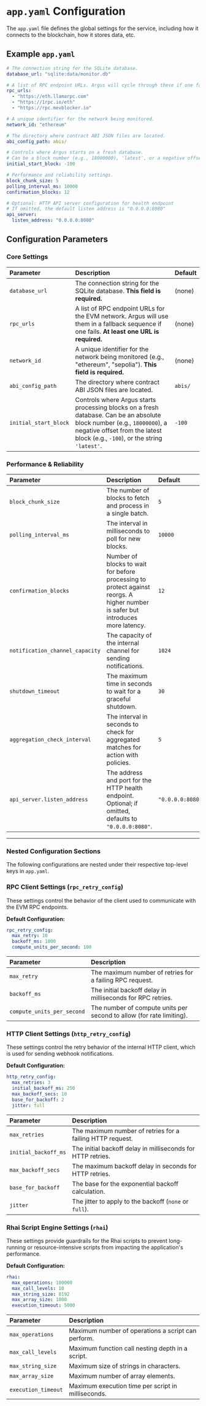 # `app.yaml` Configuration

The `app.yaml` file defines the global settings for the service, including how it connects to the blockchain, how it stores data, etc.

## Example `app.yaml`

```yaml
# The connection string for the SQLite database.
database_url: "sqlite:data/monitor.db"

# A list of RPC endpoint URLs. Argus will cycle through these if one fails.
rpc_urls:
  - "https://eth.llamarpc.com"
  - "https://1rpc.io/eth"
  - "https://rpc.mevblocker.io"

# A unique identifier for the network being monitored.
network_id: "ethereum"

# The directory where contract ABI JSON files are located.
abi_config_path: abis/

# Controls where Argus starts on a fresh database.
# Can be a block number (e.g., 18000000), 'latest', or a negative offset (e.g., -100).
initial_start_block: -100

# Performance and reliability settings.
block_chunk_size: 5
polling_interval_ms: 10000
confirmation_blocks: 12

# Optional: HTTP API server configuration for health endpoint
# If omitted, the default listen address is "0.0.0.0:8080"
api_server:
  listen_address: "0.0.0.0:8080"
```

## Configuration Parameters

### Core Settings

| Parameter | Description | Default |
| :--- | :--- | :--- |
| `database_url` | The connection string for the SQLite database. **This field is required.** | (none) |
| `rpc_urls` | A list of RPC endpoint URLs for the EVM network. Argus will use them in a fallback sequence if one fails. **At least one URL is required.** | (none) |
| `network_id` | A unique identifier for the network being monitored (e.g., "ethereum", "sepolia"). **This field is required.** | (none) |
| `abi_config_path` | The directory where contract ABI JSON files are located. | `abis/` |
| `initial_start_block` | Controls where Argus starts processing blocks on a fresh database. Can be an absolute block number (e.g., `18000000`), a negative offset from the latest block (e.g., `-100`), or the string `'latest'`. | `-100` |

### Performance & Reliability

| Parameter | Description | Default |
| :--- | :--- | :--- |
| `block_chunk_size` | The number of blocks to fetch and process in a single batch. | `5` |
| `polling_interval_ms` | The interval in milliseconds to poll for new blocks. | `10000` |
| `confirmation_blocks` | Number of blocks to wait for before processing to protect against reorgs. A higher number is safer but introduces more latency. | `12` |
| `notification_channel_capacity` | The capacity of the internal channel for sending notifications. | `1024` |
| `shutdown_timeout` | The maximum time in seconds to wait for a graceful shutdown. | `30` |
| `aggregation_check_interval` | The interval in seconds to check for aggregated matches for action with policies. | `5` |
| `api_server.listen_address` | The address and port for the HTTP health endpoint. Optional; if omitted, defaults to `"0.0.0.0:8080"`. | `"0.0.0.0:8080"` |

---

### Nested Configuration Sections

The following configurations are nested under their respective top-level keys in `app.yaml`.

### RPC Client Settings (`rpc_retry_config`)

These settings control the behavior of the client used to communicate with the EVM RPC endpoints.

**Default Configuration:**
```yaml
rpc_retry_config:
  max_retry: 10
  backoff_ms: 1000
  compute_units_per_second: 100
```

| Parameter | Description |
| :--- | :--- |
| `max_retry` | The maximum number of retries for a failing RPC request. |
| `backoff_ms` | The initial backoff delay in milliseconds for RPC retries. |
| `compute_units_per_second` | The number of compute units per second to allow (for rate limiting). |

### HTTP Client Settings (`http_retry_config`)

These settings control the retry behavior of the internal HTTP client, which is used for sending webhook notifications.

**Default Configuration:**
```yaml
http_retry_config:
  max_retries: 3
  initial_backoff_ms: 250
  max_backoff_secs: 10
  base_for_backoff: 2
  jitter: full
```

| Parameter | Description |
| :--- | :--- |
| `max_retries` | The maximum number of retries for a failing HTTP request. |
| `initial_backoff_ms` | The initial backoff delay in milliseconds for HTTP retries. |
| `max_backoff_secs` | The maximum backoff delay in seconds for HTTP retries. |
| `base_for_backoff` | The base for the exponential backoff calculation. |
| `jitter` | The jitter to apply to the backoff (`none` or `full`). |

### Rhai Script Engine Settings (`rhai`)

These settings provide guardrails for the Rhai scripts to prevent long-running or resource-intensive scripts from impacting the application's performance.

**Default Configuration:**
```yaml
rhai:
  max_operations: 100000
  max_call_levels: 10
  max_string_size: 8192
  max_array_size: 1000
  execution_timeout: 5000
```

| Parameter | Description |
| :--- | :--- |
| `max_operations` | Maximum number of operations a script can perform. |
| `max_call_levels` | Maximum function call nesting depth in a script. |
| `max_string_size` | Maximum size of strings in characters. |
| `max_array_size` | Maximum number of array elements. |
| `execution_timeout` | Maximum execution time per script in milliseconds. |
